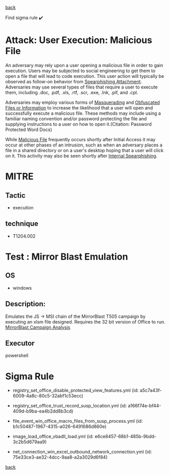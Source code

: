 
[back](../index.md)

Find sigma rule :heavy_check_mark: 

# Attack: User Execution: Malicious File 

An adversary may rely upon a user opening a malicious file in order to gain execution. Users may be subjected to social engineering to get them to open a file that will lead to code execution. This user action will typically be observed as follow-on behavior from [Spearphishing Attachment](https://attack.mitre.org/techniques/T1566/001). Adversaries may use several types of files that require a user to execute them, including .doc, .pdf, .xls, .rtf, .scr, .exe, .lnk, .pif, and .cpl.

Adversaries may employ various forms of [Masquerading](https://attack.mitre.org/techniques/T1036) and [Obfuscated Files or Information](https://attack.mitre.org/techniques/T1027) to increase the likelihood that a user will open and successfully execute a malicious file. These methods may include using a familiar naming convention and/or password protecting the file and supplying instructions to a user on how to open it.(Citation: Password Protected Word Docs) 

While [Malicious File](https://attack.mitre.org/techniques/T1204/002) frequently occurs shortly after Initial Access it may occur at other phases of an intrusion, such as when an adversary places a file in a shared directory or on a user's desktop hoping that a user will click on it. This activity may also be seen shortly after [Internal Spearphishing](https://attack.mitre.org/techniques/T1534).

# MITRE
## Tactic
  - execution


## technique
  - T1204.002


# Test : Mirror Blast Emulation
## OS
  - windows


## Description:
Emulates the JS -> MSI chain of the MirrorBlast T505 campaign by executing an xlsm file designed. 
Requires the 32 bit version of Office to run. [MirrorBlast Campaign Analysis](https://blog.morphisec.com/explosive-new-mirrorblast-campaign-targets-financial-companies)


## Executor
powershell

# Sigma Rule
 - registry_set_office_disable_protected_view_features.yml (id: a5c7a43f-6009-4a8c-80c5-32abf1c53ecc)

 - registry_set_office_trust_record_susp_location.yml (id: a166f74e-bf44-409d-b9ba-ea4b2dd8b3cd)

 - file_event_win_office_macro_files_from_susp_process.yml (id: b1c50487-1967-4315-a026-6491686d860e)

 - image_load_office_vbadll_load.yml (id: e6ce8457-68b1-485b-9bdd-3c2b5d679aa9)

 - net_connection_win_excel_outbound_network_connection.yml (id: 75e33ce3-ae32-4dcc-9aa8-a2a3029d6f84)



[back](../index.md)
